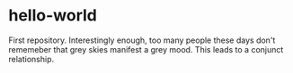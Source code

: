 # hello-world
First repository.
Interestingly enough, too many people these days don't rememeber that grey skies manifest a grey mood.
This leads to a conjunct relationship.
